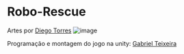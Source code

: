# Robo-Rescue

Artes por [Diego Torres](https://www.instagram.com/diego.torres_arts/)
![image](https://user-images.githubusercontent.com/63520287/236963627-127c64ba-cf52-4512-a47c-80cc4f9613b4.png)

Programação e montagem do jogo na unity: [Gabriel Teixeira](https://www.instagram.com/gtx_ch/)



